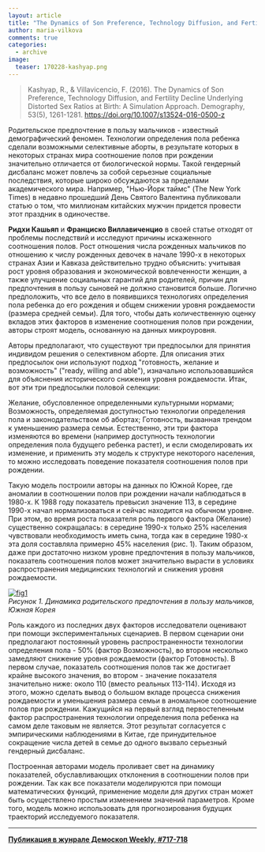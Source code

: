 ```yaml
---
layout: article
title: "The Dynamics of Son Preference, Technology Diffusion, and Fertility Decline Underlying Distorted Sex Ratios at Birth"
author: maria-vilkova
comments: true
categories: 
  - archive
image:
  teaser: 170228-kashyap.png
---
```


> Kashyap, R., & Villavicencio, F. (2016). The Dynamics of Son Preference, Technology Diffusion, and Fertility Decline Underlying Distorted Sex Ratios at Birth: A Simulation Approach. Demography, 53(5), 1261-1281. https://doi.org/10.1007/s13524-016-0500-z

Родительское предпочтение в пользу мальчиков - известный демографический феномен. Технологии определения пола ребенка сделали возможными селективные аборты, в результате которых в некоторых странах мира соотношение полов при рождении значительно отличается от биологической нормы. Такой гендерный дисбаланс может повлечь за собой серьезные социальные последствия, которые широко обсуждаются за пределами академического мира. Например, "Нью-Йорк таймс" (The New York Times) в недавно прошедший День Святого Валентина публиковали статью о том, что миллионам китайских мужчин придется провести этот праздник в одиночестве.

**Ридхи Кашьяп** и **Франциско Виллавиченцио** в своей статье отходят от проблемы последствий и исследуют причины искаженного соотношения полов. Рост отношения числа рожденных мальчиков по отношению к числу рожденных девочек в начале 1990-х в некоторых странах Азии и Кавказа действительно трудно объяснить: учитывая рост уровня образования и экономической вовлеченности женщин, а также улучшение социальных гарантий для родителей, причин для предпочтения в пользу сыновей не должно становится больше. Логично предположить, что все дело в появившихся технологиях определения пола ребенка до его рождения и общем снижении уровня рождаемости (размера средней семьи). Для того, чтобы дать количественную оценку вкладов этих факторов в изменение соотношения полов при рождении, авторы строят модель, основанную на данных микроуровня.

Авторы предполагают, что существуют три предпосылки для принятия индивидом решения о селективном аборте. Для описания этих предпосылок они используют подход "готовность, желание и возможность" ("ready, willing and able"), изначально использовавшийся для объяснения исторического снижения уровня рождаемости. Итак, вот эти три предпосылки половой селекции:

Желание, обусловленное определенными культурными нормами; 
Возможность, определяемая доступностью технологии определения пола и законодательством об абортах; 
Готовность, вызванная трендом к уменьшению размера семьи.
Естественно, эти три фактора изменяются во времени (например доступность технологии определения пола будущего ребенка растет), и если смоделировать их изменение, и применить эту модель к структуре некоторого населения, то можно исследовать поведение показателя соотношения полов при рождении.

Такую модель построили авторы на данных по Южной Корее, где аномалии в соотношении полов при рождении начали наблюдаться в 1980-х. К 1988 году показатель превысил значение 113, в середине 1990-х начал нормализоваться и сейчас находится на обычном уровне. При этом, во время роста показателя роль первого фактора (Желание) существенно сокращалась: в середине 1990-х только 25% населения чувствовали необходимость иметь сына, тогда как в середине 1980-х эта доля составляла примерно 45% населения (рис. 1). Таким образом, даже при достаточно низком уровне предпочтения в пользу мальчиков, показатель соотношения полов может значительно вырасти в условиях распространения медицинских технологий и снижения уровня рождаемости.

[![fig1][f1]][f1]   
*Рисунок 1. Динамика родительского предпочтения в пользу мальчиков, Южная Корея*

Роль каждого из последних двух факторов исследователи оценивают при помощи экспериментальных сценариев. В первом сценарии они предполагают постоянный уровень распространенности технологии определения пола - 50% (фактор Возможность), во втором несколько замедляют снижение уровня рождаемости (фактор Готовность). В первом случае, показатель соотношения полов так же достигает крайне высокого значения, во втором - значение показателя значительно ниже: около 110 (вместо реальных 113-114). Исходя из этого, можно сделать вывод о большом вкладе процесса снижения рождаемости и уменьшения размера семьи в аномальное соотношение полов при рождении. Кажущийся на первый взгляд первостепенным фактор распространения технологии определения пола ребенка на самом деле таковым не является. Этот результат согласуется с эмпирическими наблюдениями в Китае, где принудительное сокращение числа детей в семье до одного вызвало серьезный гендерный дисбаланс.

Построенная авторами модель проливает свет на динамику показателей, обуславливающих отклонения в соотношении полов при рождении. Так как все показатели моделируются при помощи математических функций, применение модели для других стран может быть осуществлено простым изменением значений параметров. Кроме того, модель можно использовать для прогнозирования будущих траекторий исследуемого показателя.

[f1]: /dem-digest/images/2017/717-fig-03-fix.png

***
**[Публикация в жунрале Демоскоп Weekly, #717-718](http://demoscope.ru/weekly/2017/0717/digest03.php)**